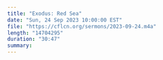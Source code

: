 ```yaml
---
title: "Exodus: Red Sea"
date: "Sun, 24 Sep 2023 10:00:00 EST"
file: "https://cflcn.org/sermons/2023-09-24.m4a"
length: "14704295"
duration: "30:47"
summary: 
---
```

